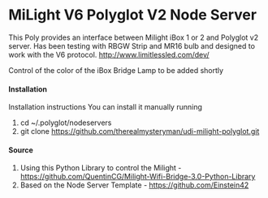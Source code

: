 # MiLight V6 Polyglot V2 Node Server

This Poly provides an interface between Milight iBox 1 or 2 and Polyglot v2 server. Has been testing with RBGW Strip and MR16 bulb and  designed to work with the V6 protocol. http://www.limitlessled.com/dev/

Control of the color of the iBox Bridge Lamp to be added shortly

#### Installation

Installation instructions
You can install it manually running

1. cd ~/.polyglot/nodeservers
2. git clone https://github.com/therealmysteryman/udi-milight-polyglot.git

#### Source

1. Using this Python Library to control the Milight - https://github.com/QuentinCG/Milight-Wifi-Bridge-3.0-Python-Library
2. Based on the Node Server Template - https://github.com/Einstein42
